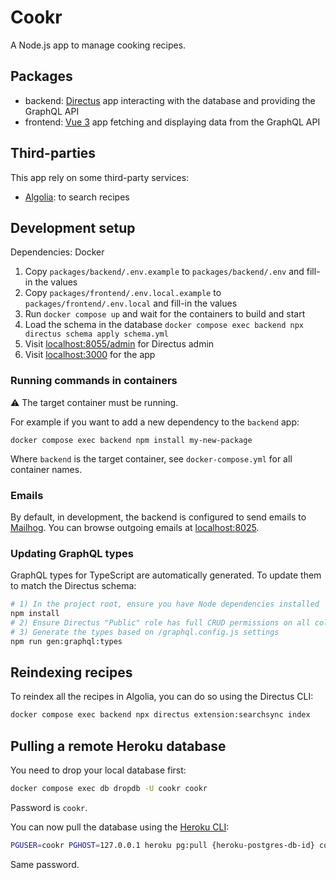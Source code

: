 # Cookr

A Node.js app to manage cooking recipes.

## Packages

- backend: [Directus](https://directus.io/) app interacting with the database and providing the GraphQL API
- frontend: [Vue 3](https://vuejs.org/) app fetching and displaying data from the GraphQL API

## Third-parties

This app rely on some third-party services:

- [Algolia](https://www.algolia.com/): to search recipes

## Development setup

Dependencies: Docker

1. Copy `packages/backend/.env.example` to `packages/backend/.env` and fill-in the values
2. Copy `packages/frontend/.env.local.example` to `packages/frontend/.env.local` and fill-in the values
3. Run `docker compose up` and wait for the containers to build and start
4. Load the schema in the database `docker compose exec backend npx directus schema apply schema.yml`
5. Visit [localhost:8055/admin](http://localhost:8055/admin) for Directus admin
6. Visit [localhost:3000](http://localhost:3000) for the app

### Running commands in containers

⚠️ The target container must be running.

For example if you want to add a new dependency to the `backend` app:

```
docker compose exec backend npm install my-new-package
```

Where `backend` is the target container, see `docker-compose.yml` for all container names.

### Emails

By default, in development, the backend is configured to send emails to [Mailhog](https://github.com/mailhog/MailHog). You can browse outgoing emails at [localhost:8025](http://localhost:8025).

### Updating GraphQL types

GraphQL types for TypeScript are automatically generated. To update them to match the Directus schema:

```sh
# 1) In the project root, ensure you have Node dependencies installed
npm install
# 2) Ensure Directus "Public" role has full CRUD permissions on all collections in http://localhost:8055/admin/settings/roles/public
# 3) Generate the types based on /graphql.config.js settings
npm run gen:graphql:types
```

## Reindexing recipes

To reindex all the recipes in Algolia, you can do so using the Directus CLI:

```sh
docker compose exec backend npx directus extension:searchsync index
```

## Pulling a remote Heroku database

You need to drop your local database first:

```sh
docker compose exec db dropdb -U cookr cookr
```

Password is `cookr`.

You can now pull the database using the [Heroku CLI](https://devcenter.heroku.com/articles/heroku-cli):

```sh
PGUSER=cookr PGHOST=127.0.0.1 heroku pg:pull {heroku-postgres-db-id} cookr --app {heroku-app-id}
```

Same password.
